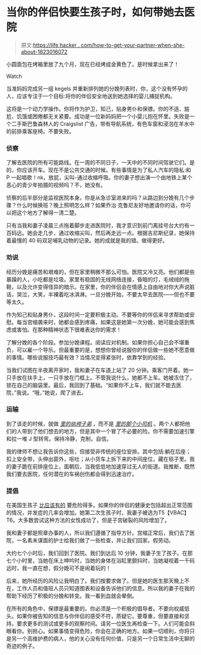 # 当你的伴侣快要生孩子时，如何带她去医院

> 原文:[https://life hacker . com/how-to-get-your-partner-when-she-about-1823016072](https://lifehacker.com/how-to-get-your-partner-to-the-hospital-when-shes-about-1823016072)

小圆面包在烤箱里放了九个月，现在已经烤成金黄色了。是时候拿出来了！

Watch

当准妈妈完成另一组 kegels 并重新排列她的分娩列表时，你，这个没有怀孕的人，应该专注于一个目标:将你的伴侣安全地送到她选择的婴儿捕捉机构。

这将是一个动力学操作。你将作为护卫，知己，贴身男仆和保镖。你的不适、尴尬、饥饿或困倦都无关紧要。成功是一位新妈妈把一个小婴儿抱在怀里。失败是一个二手斯巴鲁森林人的 Craigslist 广告，带有导航系统，有色车窗和浸泡在羊水中的前排乘客座椅。不要失败。

### **侦察**

了解去医院的所有可能路线。在一周的不同日子，一天中的不同时间驾驶它们。是的，你应该开车。现在不是公共交通的时候。有些事情是为了私人汽车的隐私:和 P 一起唱歌！nk，放屁，尖叫-通过收缩呼吸。你的妻子想出演一个由地铁上某个恶心的青少年拍摄的视频吗？不，她没有。

侦察的后半部分是监视医院本身。你是从急诊室进来的吗？从路边到分娩有几个步骤？什么时候换班？晚上照明怎么样？如果乔治·克鲁尼友好地邀请你的话，你可以把这个地方了解得一清二楚。

只有当我和妻子凌晨三点拖着脚步走进医院时，我才意识到前门离挂号台大约有一百码远。她会走几步，通过收缩尖叫，然后再走远一点。根据吉尼斯纪录，她保持着最慢的 40 码双足哺乳动物的记录。她的成就是我的错。做得更好。

### **劝说**

经历分娩是痛苦和艰难的，但在家里稍微不那么可怕。医院又冷又亮。他们都是些暴躁的人，小吃都是垃圾。家里有稳固的无线网络连接，昏暗的灯，毛绒绒的拖鞋，以及允许变得怪异的暗示。在家里，你的伴侣会在情感上自由地对你大声说脏话，哭泣，大笑，半裸着吃冰淇淋。一旦分娩开始，不要太早去医院——但也不要等太久。

作为知己和贴身男仆，这段时间一定要积极主动。不要等你的伴侣来寻求帮助或安慰。每当宫缩袭来时，她都会感到疼痛，如果这是她第一次分娩，她可能会感到焦虑或害怕。在那种精神状态下很难表达你的需求！

了解分娩的各个阶段。参加分娩课程。阅读应对机制。如果你担心自己会不堪重负，可以雇一个导乐。但最重要的是，想想你曾经说服你的伴侣做一些她不愿意做的事情。哪些说服技巧最有效？当情况变得紧张时，依靠学到的经验。

当我们试图在半夜离开家时，我和妻子在车道上站了 20 分钟。乘客门开着。她一只手放在扶手上，一只手放在门框上。不管我说什么，她都不上车。她被冻住了，锁在自己的脑袋里。最后，我回到了基础。“如果你不上车，我们就不能去医院，”我说。“哦，”她说，爬了进去。

### **运输**

到了该走的时候，就做 [*里的纨绔子弟*](https://www.youtube.com/watch?v=vdqbdEKeJ_4) ，而不是 [*里的那个小司机*](https://www.youtube.com/watch?v=6XMuUVw7TOM) 。两个人都把他们的人带到了他们想去的地方，但是其中一个冒了不必要的险。你不需要加速引擎和拉一堆 J 型转弯。保持冷静，克制，自信。

我的律师不想让我告诉你这些，但接受非传统的座位安排。其中包括:躺在后座；扣上安全带，头伸出窗外，呕吐；从小货车上拆下来的中间座位，藏在毯子里。我的妻子跪在前排座位上，面朝后，当我低低地加速穿过无人的街道。我推断，既然我们要去医院，任何潜在的车祸创伤都会得到迅速治疗。

### **提倡**

在美国生孩子 [比应该有的](https://www.ncbi.nlm.nih.gov/pmc/articles/PMC5001799/) 要危险得多。如果你的伴侣的健康史包括超出正常范围的情况，并发症的几率会增加。她第二次生孩子时，我妻子被选为T5【VBAC】T6。大多数尝试这种方法的女性成功了，但是子宫破裂的风险增加了。

我和妻子都是照章办事的人，所以我们遵循了指导方针。宫缩正常后，我们去了医院，一名素未谋面的护士给我们做了一些检查，并让我们回家。假劳动。

大约七个小时后，我们回到了医院。我们到达后 10 分钟，我妻子生了孩子。在那七个小时里，当她在床上呻吟时，当她的身体在浴缸里颤抖时，当她凝视着一千码远时，我一直在想，假分娩可不是闹着玩的！

后来，她所经历的风险让我明白了。我们按要求做了。但是她的医生那天晚上不在，工作人员和值班人员只知道图表和设备告诉他们的信息。所以我的妻子在我的帮助下经历了积极的分娩和转变。我一看到血就会晕倒。

在所有的角色中，保镖是最重要的。你必须是一个积极的倡导者。不要向权威低头。如果你被告知的信息与你伴侣的感受不符，质疑它。要尊重，但要直接和坚持。要求更多的测试或更多的观察时间。请另一位医生再检查一下。人们可能会斜眼看你。别担心。如果事情变得危险，你会在正确的地方。如果一切顺利，你将只是另一个高维护费的病人，他的关心没有任何价值，只是另一个日常生活中无聊的奇迹的例子。
